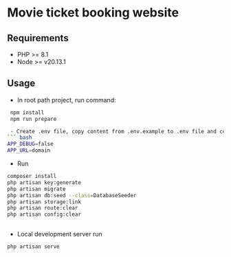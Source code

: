 # Movie ticket booking website
## Requirements
- PHP >= 8.1
- Node >= v20.13.1
## Usage
- In root path project, run command:
``` bash
 npm install
 npm run prepare

 - Create .env file, copy content from .env.example to .env file and config your database in .env:
``` bash
APP_DEBUG=false
APP_URL=domain
```
- Run

``` bash
composer install
php artisan key:generate
php artisan migrate
php artisan db:seed --class=DatabaseSeeder
php artisan storage:link
php artisan route:clear
php artisan config:clear
	
```
- Local development server run

``` bash
php artisan serve
```
